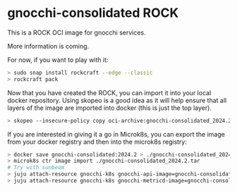 # gnocchi-consolidated ROCK

This is a ROCK OCI image for gnocchi services.

More information is coming.

For now, if you want to play with it:

```bash
> sudo snap install rockcraft --edge --classic
> rockcraft pack
```

Now that you have created the ROCK, you can import it into
your local docker repository. Using skopeo is a good idea as
it will help ensure that all layers of the image are imported
into docker (this is just the top layer).

```bash
> skopeo --insecure-policy copy oci-archive:gnocchi-consolidated_2024.2_amd64.rock docker-daemon:gnocchi-consolidated:2024.2
```

If you are interested in giving it a go in Microk8s, you can
export the image from your docker registry and then into the
microk8s registry:

```bash
> docker save gnocchi-consolidated:2024.2 > ./gnocchi-consolidated_2024.2.tar
> microk8s ctr image import ./gnocchi-consolidated_2024.2.tar
# Try with sunbeam
> juju attach-resource gnocchi-k8s gnocchi-api-image=gnocchi-consolidated:2024.2
> juju attach-resource gnocchi-k8s gnocchi-metricd-image=gnocchi-consolidated:2024.2
```

